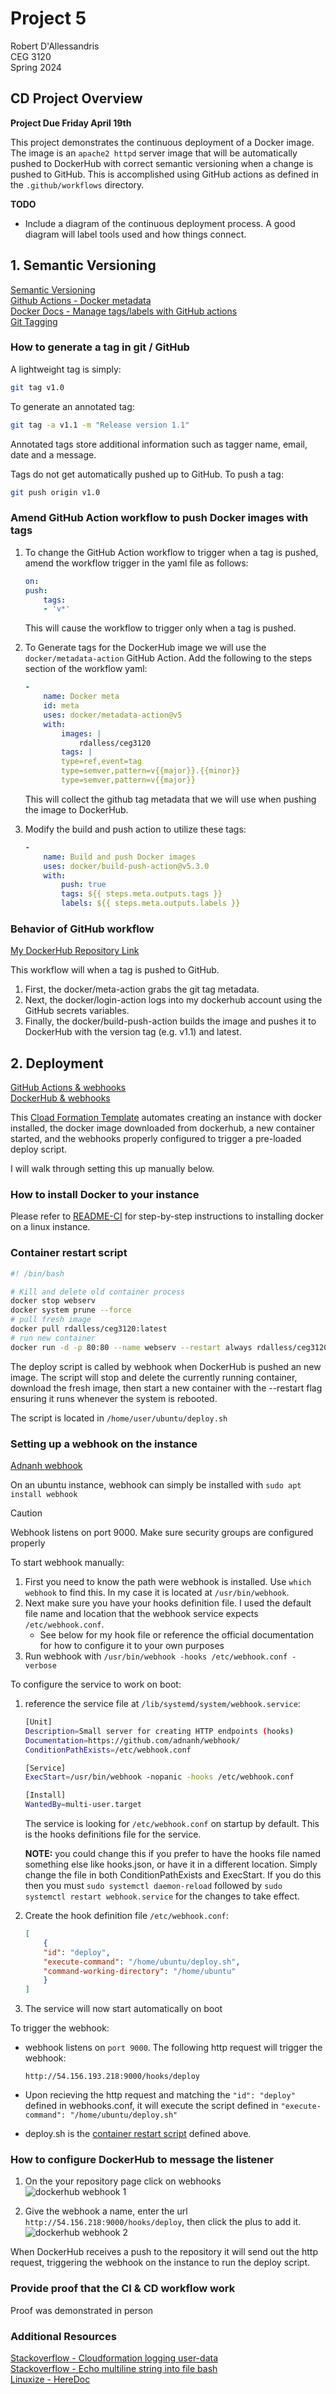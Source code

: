 # Project 5  
Robert D'Allessandris  
CEG 3120  
Spring 2024  

## CD Project Overview  
**Project Due Friday April 19th**    

This project demonstrates the continuous deployment of a Docker image. The image is an `apache2 httpd` server image that will be automatically pushed to DockerHub with correct semantic versioning when a change is pushed to GitHub. This is accomplished using GitHub actions as defined in the `.github/workflows` directory. 

**TODO** 
- Include a diagram of the continuous deployment process. A good diagram will label tools used and how things connect. 


## 1. Semantic Versioning  

[Semantic Versioning](https://semver.org/)  
[Github Actions - Docker metadata](https://github.com/docker/metadata-action)  
[Docker Docs - Manage tags/labels with GitHub actions](https://docs.docker.com/build/ci/github-actions/manage-tags-labels/)  
[Git Tagging](https://git-scm.com/book/en/v2/Git-Basics-Tagging)  

### How to generate a tag in git / GitHub

A lightweight tag is simply:  
```bash
git tag v1.0
```  
  
To generate an annotated tag:  
```bash
git tag -a v1.1 -m "Release version 1.1"
```  
Annotated tags store additional information such as tagger name, email, date and a message.  

Tags do not get automatically pushed up to GitHub. To push a tag:  
```bash
git push origin v1.0
```  

### Amend GitHub Action workflow to push Docker images with tags

1. To change the GitHub Action workflow to trigger when a tag is pushed, amend the workflow trigger in the yaml file as follows:  

    ```yaml
    on:
    push:
        tags:
        - 'v*'
    ```  
    
    This will cause the workflow to trigger only when a tag is pushed.  
  
2. To Generate tags for the DockerHub image we will use the `docker/metadata-action` GitHub Action. Add the following to the steps section of the workflow yaml:  
  
    ```yaml
    - 
        name: Docker meta
        id: meta
        uses: docker/metadata-action@v5
        with:
            images: |
                rdalless/ceg3120
            tags: |
            type=ref,event=tag
            type=semver,pattern=v{{major}}.{{minor}}
            type=semver,pattern=v{{major}}
    ```  
    
    This will collect the github tag metadata that we will use when pushing the image to DockerHub.  
  
3. Modify the build and push action to utilize these tags:  
  
    ```yaml
    -
        name: Build and push Docker images
        uses: docker/build-push-action@v5.3.0
        with:
            push: true
            tags: ${{ steps.meta.outputs.tags }}
            labels: ${{ steps.meta.outputs.labels }}
    ```  

### Behavior of GitHub workflow
[My DockerHub Repository Link](https://hub.docker.com/repository/docker/rdalless/ceg3120/general)

This workflow will when a tag is pushed to GitHub. 
1. First, the docker/meta-action grabs the git tag metadata. 
2. Next, the docker/login-action logs into my dockerhub account using the GitHub secrets variables. 
3. Finally, the docker/build-push-action builds the image and pushes it to DockerHub with the version tag (e.g. v1.1) and latest.

## 2. Deployment  

[GitHub Actions & webhooks](https://levelup.gitconnected.com/automated-deployment-using-docker-github-actions-and-webhooks-54018fc12e32)  
[DockerHub & webhooks](https://blog.devgenius.io/build-your-first-ci-cd-pipeline-using-docker-github-actions-and-webhooks-while-creating-your-own-da783110e151)  

This [Cload Formation Template](./project5-cf.yml) automates creating an instance with docker installed, the docker image downloaded from dockerhub, a new container started, and the webhooks properly configured to trigger a pre-loaded deploy script.  

I will walk through setting this up manually below.  

### How to install Docker to your instance

Please refer to [README-CI](./README-CI.md#how-to-install-docker--dependencies) for step-by-step instructions to installing docker on a linux instance.  

### Container restart script

```bash
#! /bin/bash

# Kill and delete old container process
docker stop webserv
docker system prune --force
# pull fresh image
docker pull rdalless/ceg3120:latest
# run new container
docker run -d -p 80:80 --name webserv --restart always rdalless/ceg3120:latest
```

The deploy script is called by webhook when DockerHub is pushed an new image. The script will stop and delete the currently running container, download the fresh image, then start a new container with the --restart flag ensuring it runs whenever the system is rebooted.  
  
The script is located in `/home/user/ubuntu/deploy.sh` 

### Setting up a webhook on the instance

[Adnanh webhook](https://github.com/adnanh/webhook)

On an ubuntu instance, webhook can simply be installed with `sudo apt install webhook`

> [!CAUTION]  
> Webhook listens on port 9000. Make sure security groups are configured properly

To start webhook manually: 
1. First you need to know the path were webhook is installed. Use `which webhook` to find this. In my case it is located at `/usr/bin/webhook`. 
2. Next make sure you have your hooks definition file. I used the default file name and location that the webhook service expects `/etc/webhook.conf`.
    - See below for my hook file or reference the official documentation for how to configure it to your own purposes
3. Run webhook with `/usr/bin/webhook -hooks /etc/webhook.conf -verbose`

To configure the service to work on boot: 

1. reference the service file at `/lib/systemd/system/webhook.service`:  

    ```bash
    [Unit]
    Description=Small server for creating HTTP endpoints (hooks)
    Documentation=https://github.com/adnanh/webhook/
    ConditionPathExists=/etc/webhook.conf

    [Service]
    ExecStart=/usr/bin/webhook -nopanic -hooks /etc/webhook.conf

    [Install]
    WantedBy=multi-user.target
    ```
    The service is looking for `/etc/webhook.conf` on startup by default. This is the hooks definitions file for the service. 

    **NOTE:** you could change this if you prefer to have the hooks file named something else like hooks.json, or have it in a different location. Simply change the file in both ConditionPathExists and ExecStart. If you do this then you must `sudo systemctl daemon-reload` followed by `sudo systemctl restart webhook.service` for the changes to take effect. 

2. Create the hook definition file `/etc/webhook.conf`:  
    ```json
    [
        {
        "id": "deploy",
        "execute-command": "/home/ubuntu/deploy.sh",
        "command-working-directory": "/home/ubuntu"
        }
    ]
    ``` 

3. The service will now start automatically on boot

To trigger the webhook:

- webhook listens on `port 9000`. The following http request will trigger the webhook:  

    `http://54.156.193.218:9000/hooks/deploy`  

- Upon recieving the http request and matching the `"id": "deploy"` defined in webhooks.conf, it will execute the script defined in `"execute-command": "/home/ubuntu/deploy.sh"`

- deploy.sh is the [container restart script](#container-restart-script) defined above.


### How to configure DockerHub to message the listener

1. On the your repository page click on webhooks  
    ![dockerhub webhook 1](./img/dockerhub_webhook1.png)  

2. Give the webhook a name, enter the url `http://54.156.218:9000/hooks/deploy`, then click the plus to add it.
    ![dockerhub webhook 2](./img/dockerhub_webhook2.png)

When DockerHub receives a push to the repository it will send out the http request, triggering the webhook on the instance to run the deploy script.

### Provide proof that the CI & CD workflow work

Proof was demonstrated in person

### Additional Resources 

[Stackoverflow - Cloudformation logging user-data](https://stackoverflow.com/questions/54906764/aws-cloudformation-userdata-issue)  
[Stackoverflow - Echo multiline string into file bash](https://stackoverflow.com/questions/39277019/echo-multiline-string-into-file-bash)  
[Linuxize - HereDoc](https://linuxize.com/post/bash-heredoc/)  

